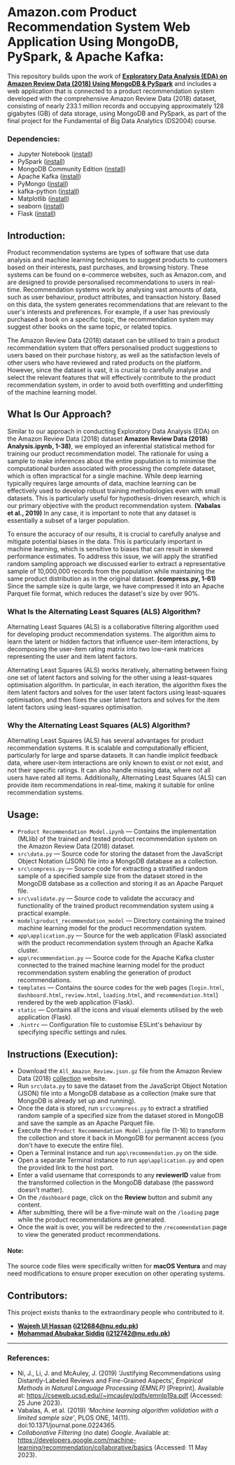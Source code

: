 # Amazon.com Product Recommendation System Web Application Using MongoDB, PySpark, & Apache Kafka:

This repository builds upon the work of [**Exploratory Data Analysis (EDA) on Amazon Review Data (2018) Using MongoDB & PySpark**](https://github.com/huzaifakhan04/exploratory-data-analysis-on-amazon-review-data-using-mongodb-and-pyspark) and includes a web application that is connected to a product recommendation system developed with the comprehensive Amazon Review Data (2018) dataset, consisting of nearly 233.1 million records and occupying approximately 128 gigabytes (GB) of data storage, using MongoDB and PySpark, as part of the final project for the Fundamental of Big Data Analytics (DS2004) course.

### Dependencies:

* Jupyter Notebook ([install](https://docs.jupyter.org/en/latest/install.html))
* PySpark ([install](https://spark.apache.org/docs/latest/api/python/getting_started/install.html))
* MongoDB Community Edition ([install](https://www.mongodb.com/docs/manual/administration/install-community/))
* Apache Kafka ([install](https://kafka.apache.org/downloads))
* PyMongo ([install](https://pymongo.readthedocs.io/en/stable/installation.html))
* kafka-python ([install](https://kafka-python.readthedocs.io/en/master/install.html))
* Matplotlib ([install](https://matplotlib.org/stable/users/installing/index.html))
* seaborn ([install](https://seaborn.pydata.org/installing.html))
* Flask ([install](https://flask.palletsprojects.com/en/2.3.x/installation/))

## Introduction:

Product recommendation systems are types of software that use data analysis and machine learning techniques to suggest products to customers based on their interests, past purchases, and browsing history. These systems can be found on e-commerce websites, such as Amazon.com, and are designed to provide personalised recommendations to users in real-time. Recommendation systems work by analysing vast amounts of data, such as user behaviour, product attributes, and transaction history. Based on this data, the system generates recommendations that are relevant to the user's interests and preferences. For example, if a user has previously purchased a book on a specific topic, the recommendation system may suggest other books on the same topic, or related topics.

The Amazon Review Data (2018) dataset can be utilised to train a product recommendation system that offers personalised product suggestions to users based on their purchase history, as well as the satisfaction levels of other users who have reviewed and rated products on the platform. However, since the dataset is vast, it is crucial to carefully analyse and select the relevant features that will effectively contribute to the product recommendation system, in order to avoid both overfitting and underfitting of the machine learning model.

## What Is Our Approach?

Similar to our approach in conducting Exploratory Data Analysis (EDA) on the Amazon Review Data (2018) dataset **Amazon Review Data (2018) Analysis.ipynb, 1-38)**, we employed an inferential statistical method for training our product recommendation model. The rationale for using a sample to make inferences about the entire population is to minimise the computational burden associated with processing the complete dataset, which is often impractical for a single machine. While deep learning typically requires large amounts of data, machine learning can be effectively used to develop robust training methodologies even with small datasets. This is particularly useful for hypothesis-driven research, which is our primary objective with the product recommendation system. **(Vabalas et al., 2019)** In any case, it is important to note that any dataset is essentially a subset of a larger population.

To ensure the accuracy of our results, it is crucial to carefully analyse and mitigate potential biases in the data. This is particularly important in machine learning, which is sensitive to biases that can result in skewed performance estimates. To address this issue, we will apply the stratified random sampling approach we discussed earlier to extract a representative sample of 10,000,000 records from the population while maintaining the same product distribution as in the original dataset. **(compress.py, 1-61)** Since the sample size is quite large, we have compressed it into an Apache Parquet file format, which reduces the dataset's size by over 90%.

### What Is the Alternating Least Squares (ALS) Algorithm?

Alternating Least Squares (ALS) is a collaborative filtering algorithm used for developing product recommendation systems. The algorithm aims to learn the latent or hidden factors that influence user-item interactions, by decomposing the user-item rating matrix into two low-rank matrices representing the user and item latent factors.

Alternating Least Squares (ALS) works iteratively, alternating between fixing one set of latent factors and solving for the other using a least-squares optimisation algorithm. In particular, in each iteration, the algorithm fixes the item latent factors and solves for the user latent factors using least-squares optimisation, and then fixes the user latent factors and solves for the item latent factors using least-squares optimisation.

### Why the Alternating Least Squares (ALS) Algorithm?

Alternating Least Squares (ALS) has several advantages for product recommendation systems. It is scalable and computationally efficient, particularly for large and sparse datasets. It can handle implicit feedback data, where user-item interactions are only known to exist or not exist, and not their specific ratings. It can also handle missing data, where not all users have rated all items. Additionally, Alternating Least Squares (ALS) can provide item recommendations in real-time, making it suitable for online recommendation systems.

## Usage:

* ``Product Recommendation Model.ipynb`` — Contains the implementation (MLlib) of the trained and tested product recommendation system on the Amazon Review Data (2018) dataset.
* ``src\data.py`` — Source code for storing the dataset from the JavaScript Object Notation (JSON) file into a MongoDB database as a collection.
* ``src\compress.py`` — Source code for extracting a stratified random sample of a specified sample size from the dataset stored in the MongoDB database as a collection and storing it as an Apache Parquet file.
* ``src\validate.py`` — Source code to validate the accuracy and functionality of the trained product recommendation system using a practical example.
* ``model\product_recommendation_model`` — Directory containing the trained machine learning model for the product recommendation system.
* ``app\application.py`` — Source for the web application (Flask) associated with the product recommendation system through an Apache Kafka cluster.
* ``app\recommendation.py`` — Source code for the Apache Kafka cluster connected to the trained machine learning model for the product recommendation system enabling the generation of product recommendations.
* ``templates`` — Contains the source codes for the web pages (``login.html``, ``dashboard.html``, ``review.html``, ``loading.html``, and ``recommendation.html``) rendered by the web application (Flask).
* ``static`` — Contains all the icons and visual elements utilised by the web application (Flask).
* ``.hintrc`` — Configuration file to customise ESLint's behaviour by specifying specific settings and rules.

## Instructions (Execution):

* Download the ``All_Amazon_Review.json.gz`` file from the Amazon Review Data (2018) [collection](https://nijianmo.github.io/amazon/index.html) website.
* Run ``src\data.py`` to save the dataset from the JavaScript Object Notation (JSON) file into a MongoDB database as a collection (make sure that MongoDB is already set up and running).
* Once the data is stored, run ``src\compress.py`` to extract a stratified random sample of a specified size from the dataset stored in MongoDB and save the sample as an Apache Parquet file.
* Execute the ``Product Recommendation Model.ipynb`` file (1-16) to transform the collection and store it back in MongoDB for permanent access (you don't have to execute the entire file).
* Open a Terminal instance and run ``app\recommendation.py`` on the side.
* Open a separate Terminal instance to run ``app\application.py`` and open the provided link to the host port.
* Enter a valid username that corresponds to any **reviewerID** value from the transformed collection in the MongoDB database (the password doesn't matter).
* On the ``/dashboard`` page, click on the **Review** button and submit any content.
* After submitting, there will be a five-minute wait on the ``/loading`` page while the product recommendations are generated.
* Once the wait is over, you will be redirected to the ``/recommendation`` page to view the generated product recommendations.

#### Note:

The source code files were specifically written for **macOS Ventura** and may need modifications to ensure proper execution on other operating systems.

## Contributors:

This project exists thanks to the extraordinary people who contributed to it.
* **[Wajeeh Ul Hassan](https://github.com/wajeehulhassanr) (i212684@nu.edu.pk)**
* **[Mohammad Abubakar Siddiq](https://github.com/bakar0208) (i212742@nu.edu.pk)**

---

### References:

* Ni, J., Li, J. and McAuley, J. (2019) ‘Justifying Recommendations using Distantly-Labeled Reviews and Fine-Grained Aspects’, *Empirical Methods in Natural Language Processing (EMNLP)* [Preprint]. Available at: https://cseweb.ucsd.edu//~jmcauley/pdfs/emnlp19a.pdf (Accessed: 25 June 2023).
* Vabalas, A. et al. (2019) *‘Machine learning algorithm validation with a limited sample size’*, PLOS ONE, 14(11). doi:10.1371/journal.pone.0224365.
* *Collaborative Filtering* (no date) *Google*. Available at: https://developers.google.com/machine-learning/recommendation/collaborative/basics (Accessed: 11 May 2023). 
